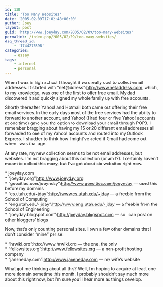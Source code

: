 ```yaml
---
id: 130
title: 'Too Many Websites'
date: '2005-02-09T17:02:48+00:00'
author: Joey
layout: post
guid: 'http://www.joeyday.com/2005/02/09/too-many-websites'
permalink: /index.php/2005/02/09/too-many-websites/
dsq_thread_id:
    - '1744275898'
categories:
    - essay
tags:
    - internet
    - personal
---
```


When I was in high school I thought it was really cool to collect email addresses. It started with “net@ddress”:http://www.netaddress.com, which, to my knowledge, was one of the first to offer free email. My dad discovered it and quickly signed my whole family up with free accounts.

Shortly thereafter Yahoo! and Hotmail both came out offering their free email services. In the early days most of the free services had the ability to forward to another account, and Yahoo! (I had four or five Yahoo! accounts at one time) gave you the option to download your email through POP3. I remember bragging about having my 15 or 20 different email addresses all forwarded to one of my Yahoo! accounts and routed into my Outlook Express. I shudder to think how I might’ve acted if Gmail had come out when I was that age.

At any rate, my new collection seems to be not email addresses, but websites. I’m not bragging about this collection (or am I?). I certainly haven’t meant to collect this many, but I’ve got about six websites right now.

\* joeyday.com  
\* “joeyday.org”:http://www.joeyday.org  
\* “geocities.com/joeynday”:http://www.geocities.com/joeynday — used this before my domains  
\* “cs.utah.edu/~jday”:http://www.cs.utah.edu/~jday — a freebie from the School of Computing  
\* “eng.utah.edu/~jday”:http://www.eng.utah.edu/~jday — a freebie from the School of Engineering  
\* “joeyday.blogspot.com”:http://joeyday.blogspot.com — so I can post on other bloggers’ blogs

Now, that’s only counting personal sites. I own a few other domains that I don’t consider “mine” per se:

\* “hrwiki.org”:http://www.hrwiki.org — the one, the only  
\* “fellowsites.org”:http://www.fellowsites.org — a non-profit hosting company  
\* “janeneday.com”:http://www.janeneday.com — my wife’s website

What got me thinking about all this? Well, I’m hoping to acquire at least one more domain sometime this month. I probably shouldn’t say much more about this right now, but I’m sure you’ll hear more as things develop.